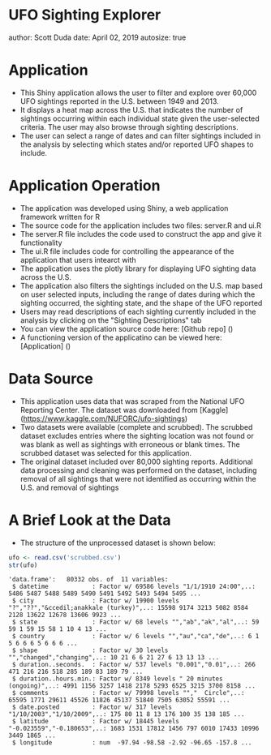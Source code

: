 UFO Sighting Explorer
========================================================
author: Scott Duda
date: April 02, 2019
autosize: true

Application 
========================================================

* This Shiny application allows the user to filter and explore over 60,000 UFO sightings reported in the U.S. between 1949 and 2013. 
* It displays a heat map across the U.S. that indicates the number of sightings occurring within each individual state given the user-selected criteria. The user may also browse through sighting descriptions. 
* The user can select a range of dates and can filter sightings included in the analysis by selecting which states and/or reported UFO shapes to include.

Application Operation
========================================================

* The application was developed using Shiny, a web application framework written for R
* The source code for the application includes two files:  server.R and ui.R
* The server.R file includes the code used to construct the app and give it functionality
* The ui.R file includes code for controlling the appearance of the application that users intearct with
* The application uses the plotly library for displaying UFO sighting data across the U.S.
* The application also filters the sightings included on the U.S. map based on user selected inputs, including the range of dates during which the sighting occurred, the sighting state, and the shape of the UFO reported
* Users may read descriptions of each sighting currently included in the analysis by clicking on the "Sighting Descriptions" tab
* You can view the application source code here:  [Github repo] ()
* A functioning version of the applicatino can be viewed here:  [Application] ()

Data Source
========================================================

* This application uses data that was scraped from the National UFO Reporting Center. The dataset was downloaded from [Kaggle] (https://www.kaggle.com/NUFORC/ufo-sightings) 
* Two datasets were available (complete and scrubbed). The scrubbed dataset excludes entries where the sighting location was not found or was blank as well as sightings with erroneous or blank times. The scrubbed dataset was selected for this application.
* The original dataset included over 80,000 sighting reports. Additional data processing and cleaning was performed on the dataset, including removal of all sightings that were not identified as occurring within the U.S. and removal of sightings 


A Brief Look at the Data
========================================================

* The structure of the unprocessed dataset is shown below:


```r
ufo <- read.csv('scrubbed.csv')
str(ufo)
```

```
'data.frame':	80332 obs. of  11 variables:
 $ datetime            : Factor w/ 69586 levels "1/1/1910 24:00",..: 5486 5487 5488 5489 5490 5491 5492 5493 5494 5495 ...
 $ city                : Factor w/ 19900 levels "?","??","&ccedil;anakkale (turkey)",..: 15598 9174 3213 5082 8584 2128 13622 12678 13606 9923 ...
 $ state               : Factor w/ 68 levels "","ab","ak","al",..: 59 59 1 59 15 58 1 10 4 13 ...
 $ country             : Factor w/ 6 levels "","au","ca","de",..: 6 1 5 6 6 6 5 6 6 6 ...
 $ shape               : Factor w/ 30 levels "","changed","changing",..: 10 21 6 6 21 27 6 13 13 13 ...
 $ duration..seconds.  : Factor w/ 537 levels "0.001","0.01",..: 266 471 216 216 518 285 189 83 189 79 ...
 $ duration..hours.min.: Factor w/ 8349 levels " 20 minutes (ongoing)",..: 4991 1156 3257 1418 2178 5293 6525 3215 3700 8158 ...
 $ comments            : Factor w/ 79998 levels "","  Circle",..: 65595 1771 29611 45526 11826 45137 51840 7505 63052 55591 ...
 $ date.posted         : Factor w/ 317 levels "1/10/2003","1/10/2009",..: 175 80 11 8 13 176 100 35 138 185 ...
 $ latitude            : Factor w/ 18445 levels "-0.023559","-0.180653",..: 1683 1531 17812 1456 797 6010 17433 10996 3449 1865 ...
 $ longitude           : num  -97.94 -98.58 -2.92 -96.65 -157.8 ...
```





